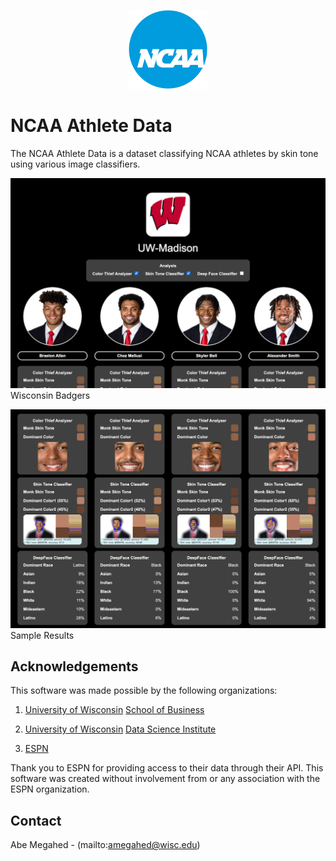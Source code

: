 <p align="center">
  <div align="center">
     <img src="./images/logos/ncaa-logo.svg" alt="Logo" style="width:25%">
  </div>
</p>

# NCAA Athlete Data

The NCAA Athlete Data is a dataset classifying NCAA athletes by skin tone using various image  classifiers.

![Screen Shot](images/badgers.png)
Wisconsin Badgers

![Screen Shot](images/results.png)
Sample Results

<!-- CONTACT -->
## Acknowledgements
This software was made possible by the following organizations:

1. [University of Wisconsin](http://wisc.edu) [School of Business](http://business.wisc.edu)

1. [University of Wisconsin](http://wisc.edu) [Data Science Institute](http://datascience.wisc.edu)

2. [ESPN](http://espn.com)

Thank you to ESPN for providing access to their data through their API.  This software was created without involvement from or any association with the ESPN organization.

<!-- CONTACT -->
## Contact

Abe Megahed - (mailto:amegahed@wisc.edu)
